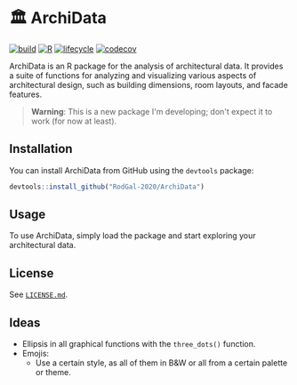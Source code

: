 # 🏛️ ArchiData

[![build](https://github.com/RodGal-2020/ArchiData/actions/workflows/pages/pages-build-deployment/badge.svg)](https://github.com/RodGal-2020/ArchiData/actions/workflows/pages/pages-build-deployment)
[![R](https://github.com/RodGal-2020/ArchiData/actions/workflows/r.yml/badge.svg?branch=main)](https://github.com/RodGal-2020/ArchiData/actions/workflows/r.yml)
[![lifecycle](https://img.shields.io/badge/lifecycle-experimental-orange)](https://lifecycle.r-lib.org/articles/stages.html)
[![codecov](https://codecov.io/gh/RodGal-2020/archiData/settings/badge)](https://app.codecov.io/gh/RodGal-2020/archiData?branch=main)

ArchiData is an R package for the analysis of architectural data. It provides a suite of functions for analyzing and visualizing various aspects of architectural design, such as building dimensions, room layouts, and facade features.

> **Warning**: This is a new package I'm developing; don't expect it to work (for now at least).

## Installation

You can install ArchiData from GitHub using the `devtools` package:

``` r
devtools::install_github("RodGal-2020/ArchiData")
```

## Usage

To use ArchiData, simply load the package and start exploring your architectural data.

## License

See [`LICENSE.md`](LICENSE.md).


## Ideas

- Ellipsis in all graphical functions with the `three_dots()` function.
- Emojis:
  - Use a certain style, as all of them in B&W or all from a certain palette or theme.
